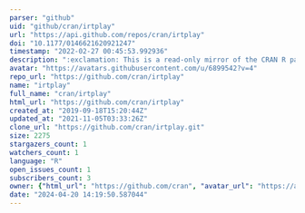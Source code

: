 ```yaml
---
parser: "github"
uid: "github/cran/irtplay"
url: "https://api.github.com/repos/cran/irtplay"
doi: "10.1177/0146621620921247"
timestamp: "2022-02-27 00:45:53.992936"
description: ":exclamation: This is a read-only mirror of the CRAN R package repository.  irtplay — Unidimensional Item Response Theory Modeling. Homepage: https://github.com/hwangQ/irtplay  Report bugs for this package: https://github.com/hwangQ/irtplay/issues"
avatar: "https://avatars.githubusercontent.com/u/6899542?v=4"
repo_url: "https://github.com/cran/irtplay"
name: "irtplay"
full_name: "cran/irtplay"
html_url: "https://github.com/cran/irtplay"
created_at: "2019-09-18T15:20:44Z"
updated_at: "2021-11-05T03:33:26Z"
clone_url: "https://github.com/cran/irtplay.git"
size: 2275
stargazers_count: 1
watchers_count: 1
language: "R"
open_issues_count: 1
subscribers_count: 3
owner: {"html_url": "https://github.com/cran", "avatar_url": "https://avatars.githubusercontent.com/u/6899542?v=4", "login": "cran", "type": "Organization"}
date: "2024-04-20 14:19:50.587044"
---
```

